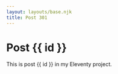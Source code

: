 ```yaml
---
layout: layouts/base.njk
title: Post 301
---
```


# Post {{ id }}

This is post {{ id }} in my Eleventy project.
